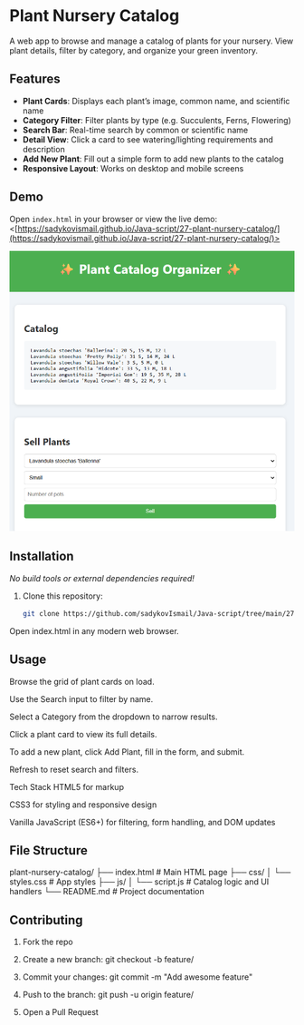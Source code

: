 # Plant Nursery Catalog

A web app to browse and manage a catalog of plants for your nursery. View plant details, filter by category, and organize your green inventory.

## Features

- **Plant Cards**: Displays each plant’s image, common name, and scientific name  
- **Category Filter**: Filter plants by type (e.g. Succulents, Ferns, Flowering)  
- **Search Bar**: Real-time search by common or scientific name  
- **Detail View**: Click a card to see watering/lighting requirements and description  
- **Add New Plant**: Fill out a simple form to add new plants to the catalog  
- **Responsive Layout**: Works on desktop and mobile screens  

## Demo

Open `index.html` in your browser or view the live demo:  
<[https://sadykovismail.github.io/Java-script/27-plant-nursery-catalog/](https://sadykovismail.github.io/Java-script/27-plant-nursery-catalog/)>

![Screenshot of the Plant Nursery Catalog app](./screenshot.png)

## Installation

_No build tools or external dependencies required!_

1. Clone this repository:  
   ```bash
   git clone https://github.com/sadykovIsmail/Java-script/tree/main/27-plant-nursery-catalog
Open index.html in any modern web browser.

## Usage
Browse the grid of plant cards on load.

Use the Search input to filter by name.

Select a Category from the dropdown to narrow results.

Click a plant card to view its full details.

To add a new plant, click Add Plant, fill in the form, and submit.

Refresh to reset search and filters.

Tech Stack
HTML5 for markup

CSS3 for styling and responsive design

Vanilla JavaScript (ES6+) for filtering, form handling, and DOM updates

## File Structure

plant-nursery-catalog/
├── index.html             # Main HTML page
├── css/
│   └── styles.css         # App styles
├── js/
│   └── script.js          # Catalog logic and UI handlers
└── README.md              # Project documentation

## Contributing
1) Fork the repo

2) Create a new branch:
git checkout -b feature/<your-branch-name>

3) Commit your changes:
git commit -m "Add awesome feature"

4) Push to the branch:
git push -u origin feature/<your-branch-name>

5) Open a Pull Request